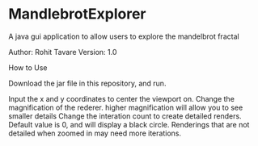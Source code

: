 # MandlebrotExplorer
A java gui application to allow users to explore the mandelbrot fractal

Author: Rohit Tavare
Version: 1.0

How to Use

Download the jar file in this repository, and run.

Input the x and y coordinates to center the viewport on.
Change the magnification of the rederer. higher magnification will allow you to see smaller details
Change the interation count to create detailed renders. Default value is 0, and will display a black circle. Renderings that are not detailed when zoomed in may need more iterations.
